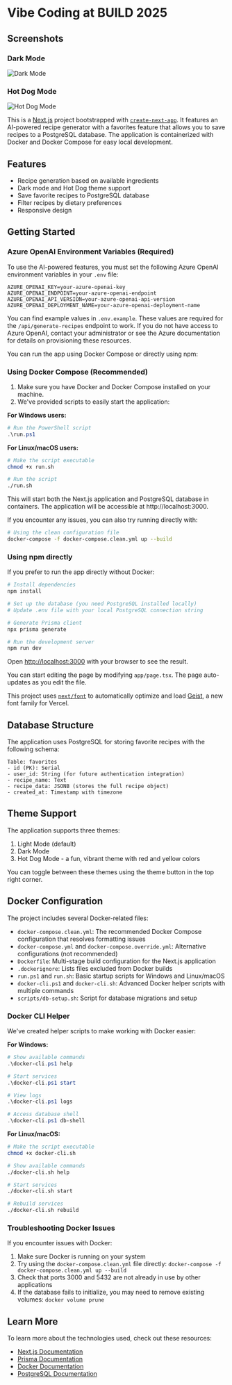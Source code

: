 # Vibe Coding at BUILD 2025

## Screenshots

### Dark Mode
![Dark Mode](./screenshot-dark.png)

### Hot Dog Mode
![Hot Dog Mode](./screenshot-hotdog.png)

This is a [Next.js](https://nextjs.org) project bootstrapped with [`create-next-app`](https://nextjs.org/docs/app/api-reference/cli/create-next-app). It features an AI-powered recipe generator with a favorites feature that allows you to save recipes to a PostgreSQL database. The application is containerized with Docker and Docker Compose for easy local development.

## Features

- Recipe generation based on available ingredients
- Dark mode and Hot Dog theme support
- Save favorite recipes to PostgreSQL database
- Filter recipes by dietary preferences
- Responsive design

## Getting Started


### Azure OpenAI Environment Variables (Required)

To use the AI-powered features, you must set the following Azure OpenAI environment variables in your `.env` file:

```
AZURE_OPENAI_KEY=your-azure-openai-key
AZURE_OPENAI_ENDPOINT=your-azure-openai-endpoint
AZURE_OPENAI_API_VERSION=your-azure-openai-api-version
AZURE_OPENAI_DEPLOYMENT_NAME=your-azure-openai-deployment-name
```

You can find example values in `.env.example`. These values are required for the `/api/generate-recipes` endpoint to work. If you do not have access to Azure OpenAI, contact your administrator or see the Azure documentation for details on provisioning these resources.

You can run the app using Docker Compose or directly using npm:

### Using Docker Compose (Recommended)

1. Make sure you have Docker and Docker Compose installed on your machine.
2. We've provided scripts to easily start the application:

**For Windows users:**
```powershell
# Run the PowerShell script
.\run.ps1
```

**For Linux/macOS users:**
```bash
# Make the script executable
chmod +x run.sh

# Run the script
./run.sh
```

This will start both the Next.js application and PostgreSQL database in containers. The application will be accessible at http://localhost:3000.

If you encounter any issues, you can also try running directly with:
```bash
# Using the clean configuration file
docker-compose -f docker-compose.clean.yml up --build
```

### Using npm directly

If you prefer to run the app directly without Docker:

```bash
# Install dependencies
npm install

# Set up the database (you need PostgreSQL installed locally)
# Update .env file with your local PostgreSQL connection string

# Generate Prisma client
npx prisma generate

# Run the development server
npm run dev
```

Open [http://localhost:3000](http://localhost:3000) with your browser to see the result.

You can start editing the page by modifying `app/page.tsx`. The page auto-updates as you edit the file.

This project uses [`next/font`](https://nextjs.org/docs/app/building-your-application/optimizing/fonts) to automatically optimize and load [Geist](https://vercel.com/font), a new font family for Vercel.

## Database Structure

The application uses PostgreSQL for storing favorite recipes with the following schema:

```
Table: favorites
- id (PK): Serial
- user_id: String (for future authentication integration)
- recipe_name: Text
- recipe_data: JSONB (stores the full recipe object)
- created_at: Timestamp with timezone
```

## Theme Support

The application supports three themes:
1. Light Mode (default)
2. Dark Mode 
3. Hot Dog Mode - a fun, vibrant theme with red and yellow colors

You can toggle between these themes using the theme button in the top right corner.

## Docker Configuration

The project includes several Docker-related files:

- `docker-compose.clean.yml`: The recommended Docker Compose configuration that resolves formatting issues
- `docker-compose.yml` and `docker-compose.override.yml`: Alternative configurations (not recommended)
- `Dockerfile`: Multi-stage build configuration for the Next.js application
- `.dockerignore`: Lists files excluded from Docker builds
- `run.ps1` and `run.sh`: Basic startup scripts for Windows and Linux/macOS
- `docker-cli.ps1` and `docker-cli.sh`: Advanced Docker helper scripts with multiple commands
- `scripts/db-setup.sh`: Script for database migrations and setup

### Docker CLI Helper

We've created helper scripts to make working with Docker easier:

**For Windows:**
```powershell
# Show available commands
.\docker-cli.ps1 help

# Start services
.\docker-cli.ps1 start

# View logs
.\docker-cli.ps1 logs

# Access database shell
.\docker-cli.ps1 db-shell
```

**For Linux/macOS:**
```bash
# Make the script executable
chmod +x docker-cli.sh

# Show available commands
./docker-cli.sh help

# Start services
./docker-cli.sh start

# Rebuild services
./docker-cli.sh rebuild
```

### Troubleshooting Docker Issues

If you encounter issues with Docker:

1. Make sure Docker is running on your system
2. Try using the `docker-compose.clean.yml` file directly: `docker-compose -f docker-compose.clean.yml up --build`
3. Check that ports 3000 and 5432 are not already in use by other applications
4. If the database fails to initialize, you may need to remove existing volumes: `docker volume prune`

## Learn More

To learn more about the technologies used, check out these resources:

- [Next.js Documentation](https://nextjs.org/docs)
- [Prisma Documentation](https://www.prisma.io/docs)
- [Docker Documentation](https://docs.docker.com)
- [PostgreSQL Documentation](https://www.postgresql.org/docs)
